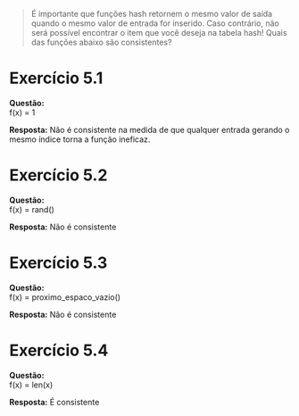 > É importante que funções hash retornem o mesmo valor de saída quando o mesmo valor de entrada for inserido. Caso contrário, não será possível encontrar o item que você deseja na tabela hash! Quais das funções abaixo são consistentes?

# Exercício 5.1  
**Questão:**  
f(x) = 1  
  
**Resposta:**
Não é consistente na medida de que qualquer entrada gerando o mesmo índice torna a função ineficaz.
  
# Exercício 5.2
**Questão:**  
f(x) = rand()  
  
**Resposta:**
Não é consistente
  
# Exercício 5.3
**Questão:**  
f(x) = proximo_espaco_vazio()  
  
**Resposta:**
Não é consistente
  
# Exercício 5.4  
**Questão:**  
f(x) = len(x)  
  
**Resposta:**
É consistente